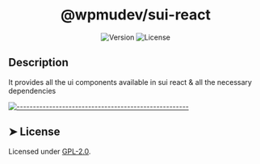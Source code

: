 <!-- ⚠️ This README has been generated from the file(s) "../../blueprint.md" ⚠️--><h1 align="center">@wpmudev/sui-react</h1>

<div style="text-align: center;">
<img src="https://img.shields.io/badge/Version-0.0.10-blue.svg" alt="Version"> <img src="https://img.shields.io/badge/License-GPL-orange.svg" alt="License">
</div>
<h2> Description </h2> It provides all the ui components available in sui react & all the necessary dependencies


[![-----------------------------------------------------](https://raw.githubusercontent.com/andreasbm/readme/master/assets/lines/colored.png)](#license)

## ➤ License
	
Licensed under [GPL-2.0](https://opensource.org/licenses/GPL-2.0).
